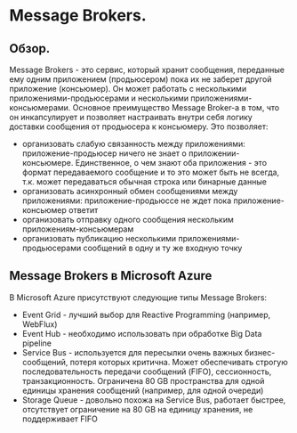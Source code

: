 # Message Brokers. 

## Обзор.

Message Brokers - это сервис, который хранит сообщения, переданные ему одним приложением (продьюсером)
пока их не заберет другой приложение (консьюмер).
Он может работать с несколькими приложениями-продьюсерами и несколькими приложениями-консьюмерами.
Основное преимущество Message Broker-а в том, что он инкапсулирует и позволяет настраивать внутри себя логику
доставки сообщения от продьюсера к консьюмеру. 
Это позволяет:
* организовать слабую связанность между приложениями: приложение-продьюсер ничего не знает о 
  приложении-консьюмере. Единственное, о чем знают оба приложения - это формат передаваемого 
  сообщение и то это может быть не всегда, т.к. может передаваться обычная строка или бинарные 
  данные
* организовать асинхронный обмен сообщениями между приложениями: приложение-продьюссе не ждет 
  пока приложение-консьюмер ответит
* организовать отправку одного сообщения нескольким приложениям-консьюмерам
* организовать публикацию несколькими приложениями-продьюсерами сообщений в одну и ту же входную 
  точку

## Message Brokers в Microsoft Azure
В Microsoft Azure присутствуют следующие типы Message Brokers:
* Event Grid - лучший выбор для Reactive Programming (например, WebFlux)
* Event Hub - необходимо использовать при обработке Big Data pipeline
* Service Bus - используется для пересылки очень важных бизнес-сообщений, потеря которых 
  критична. Может обеспечивать строгую последовательность передачи сообщений (FIFO), сессионность, 
  транзакционность. Ограничена 80 GB пространства для одной единицы хранения сообщений (например,
  для одной очереди)
* Storage Queue - довольно похожа на Service Bus, работает быстрее, отсутствует ограничение на 
  80 GB на единицу хранения, не поддерживает FIFO

